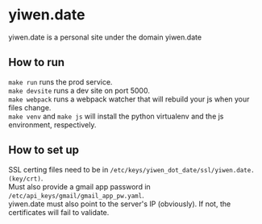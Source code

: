 # yiwen.date
yiwen.date is a personal site under the domain yiwen.date

## How to run
`make run` runs the prod service.  
`make devsite` runs a dev site on port 5000.  
`make webpack` runs a webpack watcher that will rebuild your js when your files change.  
`make venv` and `make js` will install the python virtualenv and the js environment, respectively.

## How to set up
SSL certing files need to be in `/etc/keys/yiwen_dot_date/ssl/yiwen.date.(key/crt)`.  
Must also provide a gmail app password in `/etc/api_keys/gmail/gmail_app_pw.yaml`.  
yiwen.date must also point to the server's IP (obviously). If not, the certificates will fail to validate.
